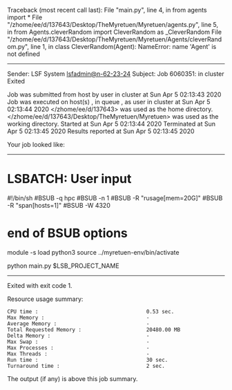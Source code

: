 Traceback (most recent call last):
  File "main.py", line 4, in <module>
    from agents import *
  File "/zhome/ee/d/137643/Desktop/TheMyretuen/Myretuen/agents.py", line 5, in <module>
    from Agents.cleverRandom import CleverRandom as _CleverRandom
  File "/zhome/ee/d/137643/Desktop/TheMyretuen/Myretuen/Agents/cleverRandom.py", line 1, in <module>
    class CleverRandom(Agent):
NameError: name 'Agent' is not defined

------------------------------------------------------------
Sender: LSF System <lsfadmin@n-62-23-24>
Subject: Job 6060351: <CleverRandom6test> in cluster <dcc> Exited

Job <CleverRandom6test> was submitted from host <n-62-27-20> by user <s183905> in cluster <dcc> at Sun Apr  5 02:13:43 2020
Job was executed on host(s) <n-62-23-24>, in queue <hpc>, as user <s183905> in cluster <dcc> at Sun Apr  5 02:13:44 2020
</zhome/ee/d/137643> was used as the home directory.
</zhome/ee/d/137643/Desktop/TheMyretuen/Myretuen> was used as the working directory.
Started at Sun Apr  5 02:13:44 2020
Terminated at Sun Apr  5 02:13:45 2020
Results reported at Sun Apr  5 02:13:45 2020

Your job looked like:

------------------------------------------------------------
# LSBATCH: User input
#!/bin/sh
#BSUB -q hpc
#BSUB -n 1
#BSUB -R "rusage[mem=20G]"
#BSUB -R "span[hosts=1]"
#BSUB -W 4320
# end of BSUB options

module -s load python3
source ../myretuen-env/bin/activate

python main.py $LSB_PROJECT_NAME


------------------------------------------------------------

Exited with exit code 1.

Resource usage summary:

    CPU time :                                   0.53 sec.
    Max Memory :                                 -
    Average Memory :                             -
    Total Requested Memory :                     20480.00 MB
    Delta Memory :                               -
    Max Swap :                                   -
    Max Processes :                              -
    Max Threads :                                -
    Run time :                                   30 sec.
    Turnaround time :                            2 sec.

The output (if any) is above this job summary.


